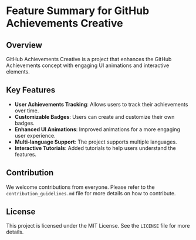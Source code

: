 # Feature Summary for GitHub Achievements Creative

## Overview
GitHub Achievements Creative is a project that enhances the GitHub Achievements concept with engaging UI animations and interactive elements.

## Key Features
- **User Achievements Tracking**: Allows users to track their achievements over time.
- **Customizable Badges**: Users can create and customize their own badges.
- **Enhanced UI Animations**: Improved animations for a more engaging user experience.
- **Multi-language Support**: The project supports multiple languages.
- **Interactive Tutorials**: Added tutorials to help users understand the features.

## Contribution
We welcome contributions from everyone. Please refer to the `contribution_guidelines.md` file for more details on how to contribute.

## License
This project is licensed under the MIT License. See the `LICENSE` file for more details.
